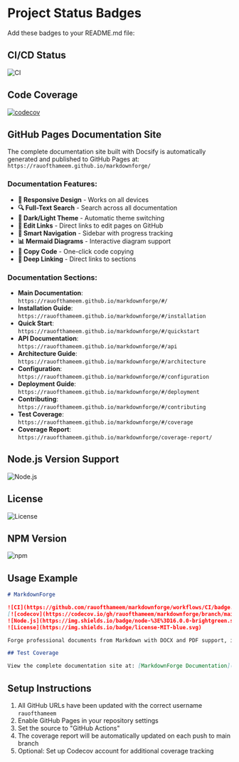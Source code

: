 # Project Status Badges

Add these badges to your README.md file:

## CI/CD Status
![CI](https://github.com/rauofthameem/markdownforge/workflows/CI/badge.svg)

## Code Coverage
[![codecov](https://codecov.io/gh/rauofthameem/markdownforge/branch/main/graph/badge.svg)](https://codecov.io/gh/rauofthameem/markdownforge)

## GitHub Pages Documentation Site
The complete documentation site built with Docsify is automatically generated and published to GitHub Pages at:
`https://rauofthameem.github.io/markdownforge/`

### Documentation Features:
- **📱 Responsive Design** - Works on all devices
- **🔍 Full-Text Search** - Search across all documentation
- **🎨 Dark/Light Theme** - Automatic theme switching
- **📝 Edit Links** - Direct links to edit pages on GitHub
- **🧭 Smart Navigation** - Sidebar with progress tracking
- **📊 Mermaid Diagrams** - Interactive diagram support
- **💾 Copy Code** - One-click code copying
- **🔗 Deep Linking** - Direct links to sections

### Documentation Sections:
- **Main Documentation**: `https://rauofthameem.github.io/markdownforge/#/`
- **Installation Guide**: `https://rauofthameem.github.io/markdownforge/#/installation`
- **Quick Start**: `https://rauofthameem.github.io/markdownforge/#/quickstart`
- **API Documentation**: `https://rauofthameem.github.io/markdownforge/#/api`
- **Architecture Guide**: `https://rauofthameem.github.io/markdownforge/#/architecture`
- **Configuration**: `https://rauofthameem.github.io/markdownforge/#/configuration`
- **Deployment Guide**: `https://rauofthameem.github.io/markdownforge/#/deployment`
- **Contributing**: `https://rauofthameem.github.io/markdownforge/#/contributing`
- **Test Coverage**: `https://rauofthameem.github.io/markdownforge/#/coverage`
- **Coverage Report**: `https://rauofthameem.github.io/markdownforge/coverage-report/`

## Node.js Version Support
![Node.js](https://img.shields.io/badge/node-%3E%3D16.0.0-brightgreen.svg)

## License
![License](https://img.shields.io/badge/license-MIT-blue.svg)

## NPM Version
![npm](https://img.shields.io/npm/v/markdownforge.svg)

## Usage Example

```markdown
# MarkdownForge

![CI](https://github.com/rauofthameem/markdownforge/workflows/CI/badge.svg)
[![codecov](https://codecov.io/gh/rauofthameem/markdownforge/branch/main/graph/badge.svg)](https://codecov.io/gh/rauofthameem/markdownforge)
![Node.js](https://img.shields.io/badge/node-%3E%3D16.0.0-brightgreen.svg)
![License](https://img.shields.io/badge/license-MIT-blue.svg)

Forge professional documents from Markdown with DOCX and PDF support, including Mermaid diagrams and admonitions.

## Test Coverage

View the complete documentation site at: [MarkdownForge Documentation](https://rauofthameem.github.io/markdownforge/)
```

## Setup Instructions

1. All GitHub URLs have been updated with the correct username `rauofthameem`
2. Enable GitHub Pages in your repository settings
3. Set the source to "GitHub Actions" 
4. The coverage report will be automatically updated on each push to main branch
5. Optional: Set up Codecov account for additional coverage tracking